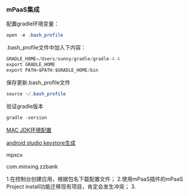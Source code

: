 ### mPaaS集成

配置gradle环境变量：
```java
open -e .bash_profile
```

.bash_profile文件中加入下内容：
```java
GRADLE_HOME=/Users/sunny/gradle/gradle-4.4
export GRADLE_HOME
export PATH=$PATH:$GRADLE_HOME/bin
```

保存更新.bash_profile文件
```java
source ~/.bash_profile
```

验证gradle版本
```java
gradle -version
```

[MAC JDK环境配置](https://www.cnblogs.com/dingzhijie/p/7016397.html)

[android studio keystore生成](http://www.cnblogs.com/jeffen/p/6824722.html)

mpxcx

com.minxing.zzbank


1.在控制台创建应用，根据包名下载配置文件；
2.使用mPaaS插件的mPaaS Project install功能迁移现有项目，肯定会发生冲突；
3.